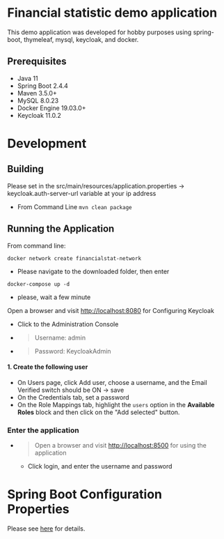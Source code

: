 # Financial statistic demo application

This demo application was developed for hobby purposes usingspring-boot, thymeleaf, mysql, keycloak, and docker.

## Prerequisites
* Java 11
* Spring Boot 2.4.4
* Maven 3.5.0+
* MySQL 8.0.23
* Docker Engine 19.03.0+
* Keycloak 11.0.2


# Development
## Building

Please set in the src/main/resources/application.properties -> keycloak.auth-server-url variable at your ip address

* From Command Line `mvn clean package`


## Running the Application
From command line:
```
docker network create financialstat-network
```
* Please navigate to the downloaded folder, then enter 

```
docker-compose up -d
```
* please, wait a few minute

Open a browser and visit [http://localhost:8080](http://localhost:8080) for Configuring Keycloak
* Click to the Administration Console
* >Username: admin
* >Password: KeycloakAdmin

#### 1. Create the following user
* On Users page, click Add user, choose a username, and the Email Verified switch should be ON -> save
* On the Credentials tab, set a password
* On the Role Mappings tab, highlight the `users` option in the **Available Roles** block and then click on the "Add selected" button.

### Enter the application
* >Open a browser and visit [http://localhost:8500](http://localhost:8500) for using the application
  * Click login, and enter the username and password


# Spring Boot Configuration Properties
Please see [here](http://docs.spring.io/spring-boot/docs/current/reference/html/common-application-properties.html)
for details.
